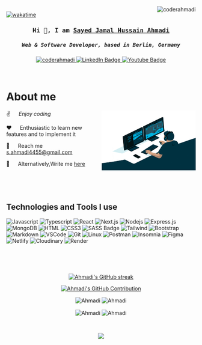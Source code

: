 <a>
  <img align="right" src="https://komarev.com/ghpvc/?username=coderahmadi&label=Profile%20views&color=0e75b6&style=flat" alt="coderahmadi" />
</a>

[![wakatime](https://wakatime.com/badge/user/018ced95-0edd-4d7e-8687-5aa13fe6ebf0.svg)](https://wakatime.com/@018ced95-0edd-4d7e-8687-5aa13fe6ebf0)

<h3 align="center">
  <samp> Hi 👋, I am <a target="_blank" href="https://coderahmadi.github.io/my-portfolio/">Sayed Jamal Hussain Ahmadi</a> </samp>
</h3>

<h5 align="center">
  <samp>
   <b>Web & Software Developer, based in Berlin, Germany</b>
  </samp>
</h5>
<div id="badges" align="center">
  <a href="https://coderahmadi.github.io/my-portfolio/" target="blank">
     <img src="https://img.shields.io/badge/Portfolio-DC143C?style=for-the-badge&logo=medium&logoColor=white" alt="coderahmadi" />
  </a>
  <a href="https://www.linkedin.com/in/sayed-jamal-h-ahmadi-b358a4159/">
    <img src="https://img.shields.io/badge/LinkedIn-blue?style=for-the-badge&logo=linkedin&logoColor=white" alt="LinkedIn Badge"/>
  </a>
  <a href="https://www.youtube.com/channel/UCabCQPaIIUeKdTW1EqFhIbg">
    <img src="https://img.shields.io/badge/YouTube-red?style=for-the-badge&logo=youtube&logoColor=white" alt="Youtube Badge"/>
  </a>
</div>
<br/>
<br/>
 
<!-- About Section -->
 # About me
 
<p>
 <img align="right" width="250" height="160" src="/assets/programmer.gif" alt="Coding gif" />
 <p> ✌️ &emsp; <em>Enjoy coding</em> <br/></p>
 <p> ❤️ &emsp; Enthusiastic to learn new features and to implement it<br/></p>
 <p> 📧 &emsp; Reach me <a href = "mailto:s.ahmadi4455@gmail.com">s.ahmadi4455@gmail.com</a><br/></p>
 <p> 💬 &emsp; Alternatively,Write me <a href="https://coderahmadi.github.io/my-portfolio/#contact">here</a></p>
</p>
<br/>
<br/>
<br/>

## Technologies and Tools I use

![Javascript](https://img.shields.io/badge/Javascript-F0DB4F?style=for-the-badge&labelColor=black&logo=javascript&logoColor=F0DB4F)
![Typescript](https://img.shields.io/badge/Typescript-007acc?style=for-the-badge&labelColor=black&logo=typescript&logoColor=007acc)
![React](https://img.shields.io/badge/-React-61DBFB?style=for-the-badge&labelColor=black&logo=react&logoColor=61DBFB)
![Next.js](https://img.shields.io/badge/next.js-000000?style=for-the-badge&logo=nextdotjs&logoColor=white)
![Nodejs](https://img.shields.io/badge/Nodejs-3C873A?style=for-the-badge&labelColor=black&logo=node.js&logoColor=3C873A)
![Express.js](https://img.shields.io/badge/Express.js-000000?style=for-the-badge&logo=express&logoColor=white)
![MongoDB](https://img.shields.io/badge/MongoDB-4EA94B?style=for-the-badge&logo=mongodb&logoColor=white)
![HTML](https://img.shields.io/badge/HTML5-E34F26?style=for-the-badge&logo=html5&logoColor=white)
![CSS3](https://img.shields.io/badge/CSS3-1572B6?style=for-the-badge&logo=css3&logoColor=white)
![SASS Badge](https://img.shields.io/badge/Sass-CC6699?style=for-the-badge&logo=sass&logoColor=white)
![Tailwind](https://img.shields.io/badge/Tailwind_CSS-092749?style=for-the-badge&logo=tailwindcss&logoColor=06B6D4&labelColor=000000)
![Bootstrap](https://img.shields.io/badge/Bootstrap-563D7C?style=for-the-badge&logo=bootstrap&logoColor=white)
![Markdown](https://img.shields.io/badge/Markdown-000000?style=for-the-badge&logo=markdown&logoColor=white)
![VSCode](https://img.shields.io/badge/Visual_Studio-0078d7?style=for-the-badge&logo=visual%20studio&logoColor=white)
![Git](https://img.shields.io/badge/Git-F05032?style=for-the-badge&logo=git&logoColor=white)
![Linux](https://img.shields.io/badge/Linux-FCC624?style=for-the-badge&logo=linux&logoColor=black)
![Postman](https://img.shields.io/badge/Postman-FF6C37?style=for-the-badge&logo=postman&logoColor=white)
![Insomnia](https://img.shields.io/badge/Insomnia-black?style=for-the-badge&logo=insomnia&logoColor=5849BE)
![Figma](https://img.shields.io/badge/Figma-%23F24E1E.svg?style=for-the-badge&logo=figma&logoColor=white)
![Netlify](https://img.shields.io/badge/Netlify-%23000000.svg?style=for-the-badge&logo=netlify&logoColor=#00C7B7)
![Cloudinary](https://img.shields.io/badge/Cloudinary-4285F4?style=for-the-badge&logo=cloudinary&logoColor=white)
![Render](https://img.shields.io/badge/Render-239120?style=for-the-badge&logo=render&logoColor=white)

<br/>
<br/>
<br/>

<p align="center">
  <a href="https://github.com/coderahmadi">
    <img src="https://github-readme-streak-stats.herokuapp.com?user=coderahmadi&theme=noctis-minimus&hide_border=true&border_radius=9.5&card_width=446" alt="Ahmadi's GitHub streak"/>
  </a>
</p>
<p align="center">
  <a href="https://github.com/coderahmadi">
    <img src="http://github-profile-summary-cards.vercel.app/api/cards/profile-details?username=coderahmadi&theme=noctis_minimus" alt="Ahmadi's GitHub Contribution"/>
  </a>
</p>
<p align="center">
  <img align="center" src="http://github-profile-summary-cards.vercel.app/api/cards/repos-per-language?username=coderahmadi&theme=noctis_minimus" alt="Ahmadi" />
  <img align="center" src="http://github-profile-summary-cards.vercel.app/api/cards/most-commit-language?username=coderahmadi&theme=noctis_minimus" alt="Ahmadi" />
</p>
<p align="center">
  <img align="center" src="http://github-profile-summary-cards.vercel.app/api/cards/stats?username=coderahmadi&theme=noctis_minimus" alt="Ahmadi" />
  <img align="center" src="http://github-profile-summary-cards.vercel.app/api/cards/productive-time?username=coderahmadi&theme=noctis_minimus&utcOffset=8" alt="Ahmadi" />
</p>
<br/>
<p align="center">
  <img src="https://github-readme-activity-graph.vercel.app/graph?username=coderahmadi&theme=noctis_minimus" />
</p>

